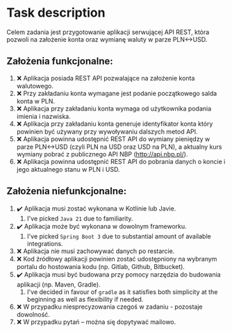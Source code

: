 # Task description

Celem zadania jest przygotowanie aplikacji serwującej API REST, która pozwoli na założenie konta oraz wymianę waluty w parze PLN<->USD.

## Założenia funkcjonalne:

1. ❌ Aplikacja posiada REST API pozwalające na założenie konta walutowego.
2. ❌ Przy zakładaniu konta wymagane jest podanie początkowego salda konta w PLN.
3. ❌ Aplikacja przy zakładaniu konta wymaga od użytkownika podania imienia i nazwiska.
4. ❌ Aplikacja przy zakładaniu konta generuje identyfikator konta który powinien być używany przy wywoływaniu dalszych metod API.
5. ❌ Aplikacja powinna udostępnić REST API do wymiany pieniędzy w parze PLN<->USD (czyli PLN na USD oraz USD na PLN), a aktualny kurs wymiany pobrać z publicznego API NBP (http://api.nbp.pl/).
6. ❌ Aplikacja powinna udostępnić REST API do pobrania danych o koncie i jego aktualnego stanu w PLN i USD.

## Założenia niefunkcjonalne:

1. ✔️ Aplikacja musi zostać wykonana w Kotlinie lub Javie.
    1. I've picked `Java 21` due to familiarity.
2. ✔️ Aplikacja może być wykonana w dowolnym frameworku.
    1. I've picked `Spring Boot 3` due to substantial amount of available integrations.
3. ❌ Aplikacja nie musi zachowywać danych po restarcie.
4. ❌ Kod źródłowy aplikacji powinien zostać udostępniony na wybranym portalu do hostowania kodu (np. Gitlab, Github, Bitbucket).
5. ✔️ Aplikacja musi być budowana przy pomocy narzędzia do budowania aplikacji (np. Maven, Gradle).
    1. I've decided in favour of `gradle` as it satisfies both simplicity at the beginning as well as flexibility if needed.
6. ❌ W przypadku niesprecyzowania czegoś w zadaniu - pozostaje dowolność.
7. ❌ W przypadku pytań – można się dopytywać mailowo.
